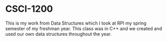 # CSCI-1200
This is my work from Data Structures which I took at RPI my spring semester of my freshman year. This class was in C++ and we created and used our own data structures throughout the year.
